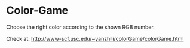 # Color-Game
Choose the right color according to the shown RGB number.

Check at:
http://www-scf.usc.edu/~yanzhili/colorGame/colorGame.html
